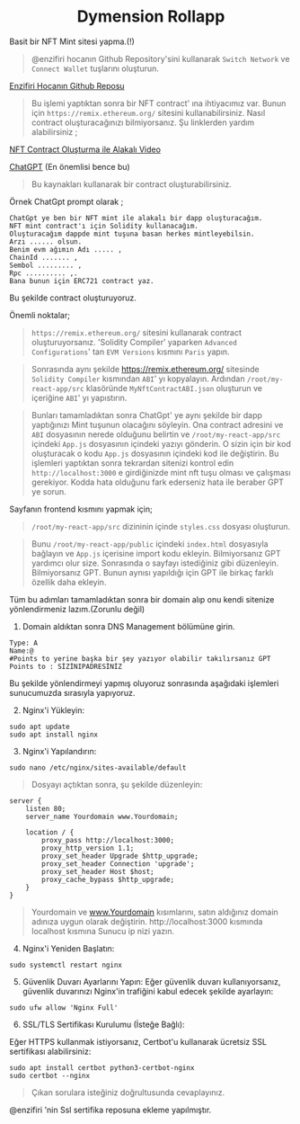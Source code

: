 <h1 align="center"> Dymension Rollapp </h1>

Basit bir NFT Mint sitesi yapma.(!)

>@enzifiri hocanın Github Repository'sini kullanarak `Switch Network` ve `Connect Wallet` tuşlarını oluşturun.

[Enzifiri Hocanın Github Reposu](https://github.com/enzifiri/dApp-Starter-RC)

>Bu işlemi yaptıktan sonra bir NFT contract' ına ihtiyacımız var. Bunun için `https://remix.ethereum.org/` sitesini kullanabilirsiniz. 
Nasıl contract oluşturacağınızı bilmiyorsanız. Şu linklerden yardım alabilirsiniz ;

[NFT Contract Oluşturma ile Alakalı Video](https://www.youtube.com/watch?v=GwFQg8ROZfo&t)

[ChatGPT](https://chat.openai.com/) (En önemlisi bence bu)

>Bu kaynakları kullanarak bir contract oluşturabilirsiniz. 

Örnek ChatGpt prompt olarak ;

```
ChatGpt ye ben bir NFT mint ile alakalı bir dapp oluşturacağım. 
NFT mint contract'ı için Solidity kullanacağım. 
Oluşturacağım dappde mint tuşuna basan herkes mintleyebilsin. 
Arzı ...... olsun. 
Benim evm ağımın Adı ..... , 
ChainId ....... , 
Sembol ......... , 
Rpc .......... ,. 
Bana bunun için ERC721 contract yaz.
```

Bu şekilde contract oluşturuyoruz.

Önemli noktalar;

>`https://remix.ethereum.org/` sitesini kullanarak contract oluşturuyorsanız. 'Solidity Compiler' yaparken `Advanced Configurations`' tan `EVM Versions` kısmını `Paris` yapın.

>Sonrasında aynı şekilde  https://remix.ethereum.org/ sitesinde `Solidity Compiler` kısmından `ABI`' yı kopyalayın. Ardından `/root/my-react-app/src` klasöründe `MyNftContractABI.json` oluşturun ve içeriğine `ABI`' yı yapıstırın.

>Bunları tamamladıktan sonra ChatGpt' ye aynı şekilde bir dapp yaptığınızı Mint tuşunun olacağını söyleyin. Ona contract adresini ve `ABI` dosyasının nerede olduğunu belirtin ve `/root/my-react-app/src` içindeki `App.js` dosyasının içindeki yazıyı gönderin. O sizin için bir kod oluşturacak o kodu `App.js` dosyasının içindeki kod ile değiştirin. Bu işlemleri yaptıktan sonra tekrardan sitenizi kontrol edin `http://localhost:3000` e girdiğinizde mint nft tuşu olması ve çalışması gerekiyor. Kodda hata olduğunu fark ederseniz hata ile beraber GPT ye sorun. 

Sayfanın frontend kısmını yapmak için;
>`/root/my-react-app/src` dizininin içinde `styles.css` dosyası oluşturun.

>Bunu `/root/my-react-app/public` içindeki `index.html` dosyasıyla bağlayın ve `App.js` içerisine import kodu ekleyin. Bilmiyorsanız GPT yardımcı olur size. Sonrasında o sayfayı istediğiniz gibi düzenleyin. Bilmiyorsanız GPT. Bunun aynısı yapıldığı için GPT ile birkaç farklı özellik daha ekleyin.

Tüm bu adımları tamamladıktan sonra bir domain alıp onu kendi sitenize yönlendirmeniz lazım.(Zorunlu değil)

1) Domain aldıktan sonra DNS Management bölümüne girin. 
```
Type: A  
Name:@ 
#Points to yerine başka bir şey yazıyor olabilir takılırsanız GPT
Points to : SİZİNIPADRESİNİZ 
```

Bu şekilde yönlendirmeyi yapmış oluyoruz sonrasında aşağıdaki işlemleri sunucumuzda sırasıyla yapıyoruz.

2) Nginx'i Yükleyin:

```
sudo apt update
sudo apt install nginx
```

3) Nginx'i Yapılandırın:

```
sudo nano /etc/nginx/sites-available/default
```

>Dosyayı açtıktan sonra, şu şekilde düzenleyin:

```
server {
    listen 80;
    server_name Yourdomain www.Yourdomain;

    location / {
        proxy_pass http://localhost:3000;
        proxy_http_version 1.1;
        proxy_set_header Upgrade $http_upgrade;
        proxy_set_header Connection 'upgrade';
        proxy_set_header Host $host;
        proxy_cache_bypass $http_upgrade;
    }
}
```

>Yourdomain ve www.Yourdomain kısımlarını, satın aldığınız domain adınıza uygun olarak değiştirin.
http://localhost:3000 kısmında localhost kısmına Sunucu ip nizi yazın.

4) Nginx'i Yeniden Başlatın:

```
sudo systemctl restart nginx
```

5) Güvenlik Duvarı Ayarlarını Yapın:
Eğer güvenlik duvarı kullanıyorsanız, güvenlik duvarınızı Nginx'in trafiğini kabul edecek şekilde ayarlayın:

```
sudo ufw allow 'Nginx Full'
```

6) SSL/TLS Sertifikası Kurulumu (İsteğe Bağlı):

Eğer HTTPS kullanmak istiyorsanız, Certbot'u kullanarak ücretsiz SSL sertifikası alabilirsiniz:

```
sudo apt install certbot python3-certbot-nginx
sudo certbot --nginx
```

>Çıkan sorulara isteğiniz doğrultusunda cevaplayınız.

@enzifiri 'nin Ssl sertifika reposuna ekleme yapılmıştır.
